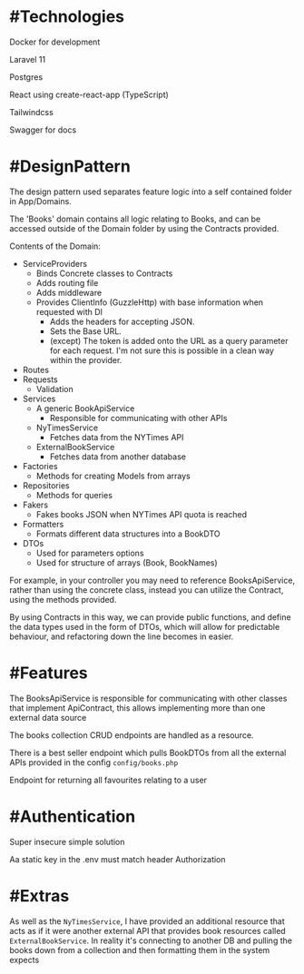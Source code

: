 
# #Technologies

Docker for development

Laravel 11

Postgres

React using create-react-app (TypeScript)

Tailwindcss

Swagger for docs

# #DesignPattern

The design pattern used separates feature logic into a self contained folder in App/Domains.

The 'Books' domain contains all logic relating to Books, and can be accessed outside of the Domain folder by using the Contracts provided.

Contents of the Domain:

- ServiceProviders
	- Binds Concrete classes to Contracts
	- Adds routing file
	- Adds middleware
	- Provides ClientInfo (GuzzleHttp) with base information when requested with DI
		- Adds the headers for accepting JSON.
		- Sets the Base URL.
		- (except) The token is added onto the URL as a query parameter for each request. I'm not sure this is possible in a clean way within the provider.
- Routes
- Requests
	- Validation
- Services
	- A generic BookApiService
		- Responsible for communicating with other APIs
	- NyTimesService
		- Fetches data from the NYTimes API 
	- ExternalBookService
		- Fetches data from another database
- Factories
	- Methods for creating Models from arrays
- Repositories
	- Methods for queries
- Fakers
	- Fakes books JSON when NYTimes API quota is reached
- Formatters
	- Formats different data structures into a BookDTO
- DTOs
	- Used for parameters options
	- Used for structure of arrays (Book, BookNames)

For example, in your controller you may need to reference BooksApiService, rather than using the concrete class, instead you can utilize the Contract, using the methods provided.

By using Contracts in this way, we can provide public functions, and define the data types used in the form of DTOs, which will allow for predictable behaviour, and refactoring down the line becomes in easier.


# #Features

The BooksApiService is responsible for communicating with other classes that implement ApiContract, this allows implementing more than one external data source

The books collection CRUD endpoints are handled as a resource.

There is a best seller endpoint which pulls BookDTOs from all the external APIs provided in the config `config/books.php`

Endpoint for returning all favourites relating to a user

# #Authentication

Super insecure simple solution

Aa static key in the .env must match header Authorization

# #Extras

As well as the `NyTimesService`, I have provided an additional resource that acts as if it were another external API that provides book resources called `ExternalBookService`. In reality it's connecting to another DB and pulling the books down from a collection and then formatting them in the system expects 